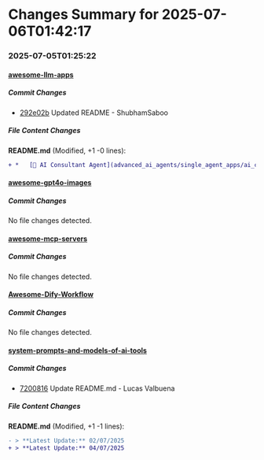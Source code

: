 # Changes Summary for 2025-07-06T01:42:17

### 2025-07-05T01:25:22

#### [awesome-llm-apps](https://github.com/Shubhamsaboo/awesome-llm-apps)

##### Commit Changes

- [292e02b](https://github.com/Shubhamsaboo/awesome-llm-apps/commit/292e02bb979293dbb94fdda27a6bd3d55bdcbc16) Updated README - ShubhamSaboo


##### File Content Changes

**README.md** (Modified, +1 -0 lines):

```diff
+ *   [🤝 AI Consultant Agent](advanced_ai_agents/single_agent_apps/ai_consultant_agent)
```



#### [awesome-gpt4o-images](https://github.com/jamez-bondos/awesome-gpt4o-images)

##### Commit Changes

No file changes detected.

#### [awesome-mcp-servers](https://github.com/punkpeye/awesome-mcp-servers)

##### Commit Changes

No file changes detected.

#### [Awesome-Dify-Workflow](https://github.com/svcvit/Awesome-Dify-Workflow)

##### Commit Changes

No file changes detected.

#### [system-prompts-and-models-of-ai-tools](https://github.com/x1xhlol/system-prompts-and-models-of-ai-tools)

##### Commit Changes

- [7200816](https://github.com/x1xhlol/system-prompts-and-models-of-ai-tools/commit/7200816e9e8460c40a4754d5feb0a2779cd16d62) Update README.md - Lucas Valbuena


##### File Content Changes

**README.md** (Modified, +1 -1 lines):

```diff
- > **Latest Update:** 02/07/2025
+ > **Latest Update:** 04/07/2025
```
